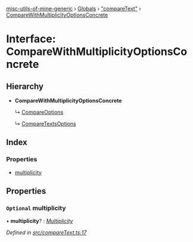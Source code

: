[misc-utils-of-mine-generic](../README.md) › [Globals](../globals.md) › ["compareText"](../modules/_comparetext_.md) › [CompareWithMultiplicityOptionsConcrete](_comparetext_.comparewithmultiplicityoptionsconcrete.md)

# Interface: CompareWithMultiplicityOptionsConcrete

## Hierarchy

* **CompareWithMultiplicityOptionsConcrete**

  ↳ [CompareOptions](_comparetext_.compareoptions.md)

  ↳ [CompareTextsOptions](_comparetext_.comparetextsoptions.md)

## Index

### Properties

* [multiplicity](_comparetext_.comparewithmultiplicityoptionsconcrete.md#optional-multiplicity)

## Properties

### `Optional` multiplicity

• **multiplicity**? : *[Multiplicity](../modules/_comparetext_.md#multiplicity)*

*Defined in [src/compareText.ts:17](https://github.com/cancerberoSgx/misc-utils-of-mine/blob/4b5e32c/misc-utils-of-mine-generic/src/compareText.ts#L17)*
